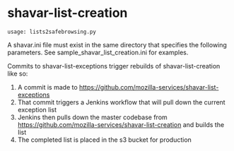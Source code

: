 shavar-list-creation
====================
    usage: lists2safebrowsing.py

A shavar.ini file must exist in the same directory that specifies the following parameters. See sample_shavar_list_creation.ini for examples.

Commits to shavar-list-exceptions trigger rebuilds of shavar-list-creation like so:
1. A commit is made to https://github.com/mozilla-services/shavar-list-exceptions
2. That commit triggers a Jenkins workflow that will pull down the current exception list
3. Jenkins then pulls down the master codebase from https://github.com/mozilla-services/shavar-list-creation and builds the list
4. The completed list is placed in the s3 bucket for production

